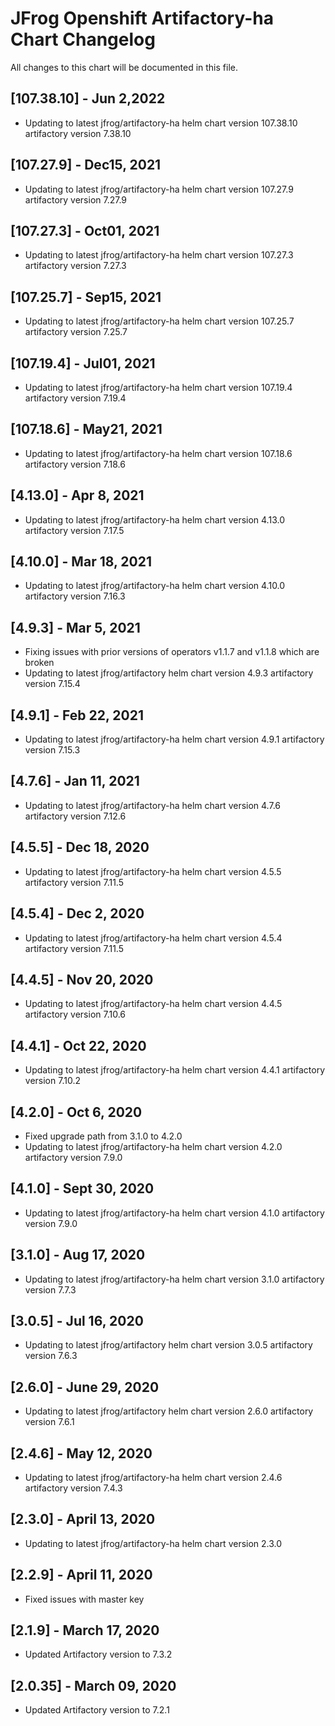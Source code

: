 # JFrog  Openshift Artifactory-ha Chart Changelog
All changes to this chart will be documented in this file.

## [107.38.10] -  Jun 2,2022
* Updating to latest jfrog/artifactory-ha helm chart version 107.38.10  artifactory version 7.38.10

## [107.27.9] -  Dec15, 2021
* Updating to latest jfrog/artifactory-ha helm chart version 107.27.9  artifactory version 7.27.9

## [107.27.3] -  Oct01, 2021
* Updating to latest jfrog/artifactory-ha helm chart version 107.27.3  artifactory version 7.27.3

## [107.25.7] -  Sep15, 2021
* Updating to latest jfrog/artifactory-ha helm chart version 107.25.7  artifactory version 7.25.7

## [107.19.4] -  Jul01, 2021
* Updating to latest jfrog/artifactory-ha helm chart version 107.19.4  artifactory version 7.19.4

## [107.18.6] -  May21, 2021
* Updating to latest jfrog/artifactory-ha helm chart version 107.18.6  artifactory version 7.18.6

## [4.13.0] -  Apr 8, 2021
* Updating to latest jfrog/artifactory-ha helm chart version 4.13.0 artifactory version 7.17.5

## [4.10.0] -  Mar 18, 2021
* Updating to latest jfrog/artifactory-ha helm chart version 4.10.0 artifactory version 7.16.3

## [4.9.3] - Mar 5, 2021
* Fixing issues with prior versions of operators v1.1.7 and v1.1.8 which are broken
* Updating to latest jfrog/artifactory helm chart version 4.9.3 artifactory version 7.15.4

## [4.9.1] - Feb 22, 2021
* Updating to latest jfrog/artifactory-ha helm chart version 4.9.1 artifactory version 7.15.3

## [4.7.6] - Jan 11, 2021
* Updating to latest jfrog/artifactory-ha helm chart version 4.7.6 artifactory version 7.12.6

## [4.5.5] - Dec 18, 2020
* Updating to latest jfrog/artifactory-ha helm chart version 4.5.5 artifactory version 7.11.5

## [4.5.4] - Dec 2, 2020
* Updating to latest jfrog/artifactory-ha helm chart version 4.5.4 artifactory version 7.11.5

## [4.4.5] - Nov 20, 2020
* Updating to latest jfrog/artifactory-ha helm chart version 4.4.5 artifactory version 7.10.6

## [4.4.1] - Oct 22, 2020
* Updating to latest jfrog/artifactory-ha helm chart version 4.4.1 artifactory version 7.10.2

## [4.2.0] - Oct 6, 2020
* Fixed upgrade path from 3.1.0 to 4.2.0
* Updating to latest jfrog/artifactory-ha helm chart version 4.2.0 artifactory version 7.9.0

## [4.1.0] - Sept 30, 2020
* Updating to latest jfrog/artifactory-ha helm chart version 4.1.0 artifactory version 7.9.0

## [3.1.0] - Aug 17, 2020
* Updating to latest jfrog/artifactory-ha helm chart version 3.1.0 artifactory version 7.7.3

## [3.0.5] - Jul 16, 2020
* Updating to latest jfrog/artifactory helm chart version 3.0.5 artifactory version 7.6.3

## [2.6.0] - June 29, 2020
* Updating to latest jfrog/artifactory helm chart version 2.6.0 artifactory version 7.6.1

## [2.4.6] - May 12, 2020
* Updating to latest jfrog/artifactory-ha helm chart version 2.4.6 artifactory version 7.4.3

## [2.3.0] - April 13, 2020
* Updating to latest jfrog/artifactory-ha helm chart version 2.3.0

## [2.2.9] - April 11, 2020
* Fixed issues with master key

## [2.1.9] - March 17, 2020
* Updated Artifactory version to 7.3.2

## [2.0.35] - March 09, 2020
* Updated Artifactory version to 7.2.1

